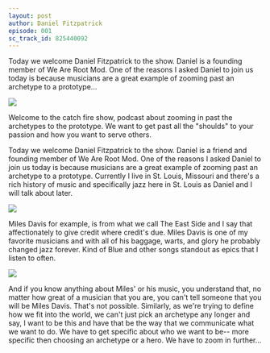 ```yaml
---
layout: post
author: Daniel Fitzpatrick
episode: 001
sc_track_id: 825440092
---
```

Today we welcome Daniel Fitzpatrick to the show. Daniel is a founding member of We Are Root Mod. One of the reasons I asked Daniel to join us today is because musicians are a great example of zooming past an archetype to a prototype...

<!--more-->

<img src="{{ site.baseurl }}/images/001/pic01.jpg" class="fit image">

Welcome to the catch fire show, podcast about zooming in past the archetypes to the prototype. We want to get past all the "shoulds" to your passion and how you want to serve others.

Today we welcome Daniel Fitzpatrick to the show. Daniel is a friend and founding member of We Are Root Mod. One of the reasons I asked Daniel to join us today is because musicians are a great example of zooming past an archetype to a prototype. Currently I live in St. Louis, Missouri and there's a rich history of music and specifically jazz here in St. Louis as Daniel and I will talk about later.

<img src="{{ site.baseurl }}/images/001/pic05.jpg" class="fit image">

Miles Davis for example, is from what we call The East Side and I say that affectionately to give credit where credit's due. Miles Davis is one of my favorite musicians and with all of his baggage, warts, and glory he probably changed jazz forever. Kind of Blue and other songs standout as epics that I listen to often.

<img src="{{ site.baseurl }}/images/001/pic02.jpg" class="fit image">

And if you know anything about Miles' or his music, you understand that, no matter how great of a musician that you are, you can't tell someone that you will be Miles Davis. That's not possible. Similarly, as we're trying to define how we fit into the world, we can't just pick an archetype any longer and say, I want to be this and have that be the way that we communicate what we want to do. We have to get specific about who we want to be-- more specific then choosing an archetype or a hero. We have to zoom in further...